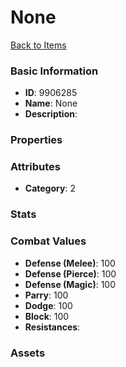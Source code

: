 # None



[Back to Items](../items.md)

### Basic Information

- **ID**: 9906285
- **Name**: None
- **Description**: 

### Properties


### Attributes

- **Category**: 2

### Stats


### Combat Values

- **Defense (Melee)**: 100
- **Defense (Pierce)**: 100
- **Defense (Magic)**: 100
- **Parry**: 100
- **Dodge**: 100
- **Block**: 100
- **Resistances**: 

### Assets


